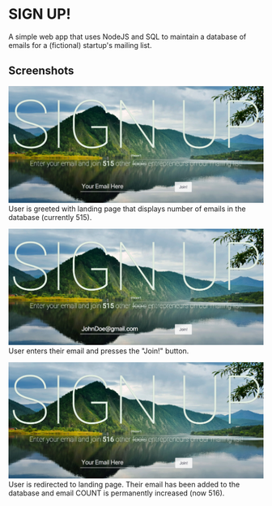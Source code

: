 # SIGN UP!

A simple web app that uses NodeJS and SQL to maintain a database of emails for a (fictional) startup's mailing list.



## Screenshots

![alt text](app_screenshots/Screenshot1.jpg?raw=true)
User is greeted with landing page that displays number of emails in the database (currently 515).

![alt text](app_screenshots/Screenshot2.jpg?raw=true)
User enters their email and presses the "Join!" button.

![alt text](app_screenshots/Screenshot3.jpg?raw=true)
User is redirected to landing page. Their email has been added to the database and email COUNT is permanently increased (now 516).
